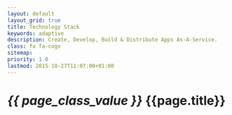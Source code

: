 ```yaml
---
layout: default
layout_grid: true
title: Technology Stack
keywords: adaptive
description: Create, Develop, Build & Distribute Apps As-A-Service. 
class: fa fa-cogs
sitemap:
priority: 1.0
lastmod: 2015-10-27T11:07:00+01:00
---
```


<h1><i class="{{ page.class }}" style="width: 55px;">{{ page_class_value }}</i> {{page.title}}</h1>